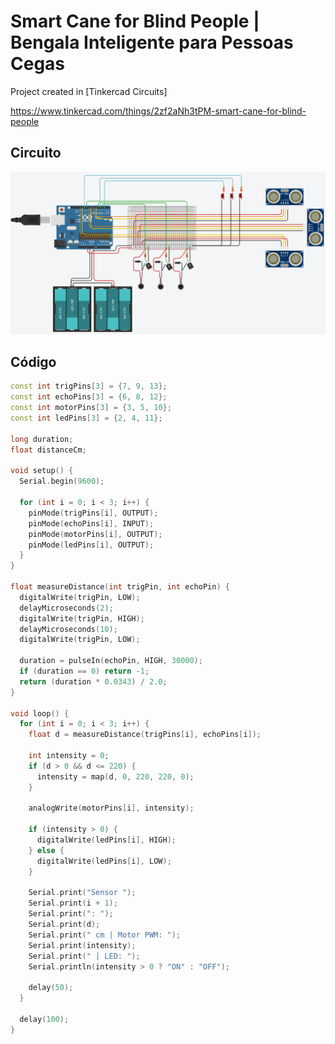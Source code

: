 # Smart Cane for Blind People | Bengala Inteligente para Pessoas Cegas

Project created in [Tinkercad Circuits]

https://www.tinkercad.com/things/2zf2aNh3tPM-smart-cane-for-blind-people

## Circuito
![Simulação do circuito](circuit.png)

## Código
```cpp
const int trigPins[3] = {7, 9, 13};
const int echoPins[3] = {6, 8, 12};
const int motorPins[3] = {3, 5, 10};
const int ledPins[3] = {2, 4, 11};

long duration;
float distanceCm;

void setup() {
  Serial.begin(9600);

  for (int i = 0; i < 3; i++) {
    pinMode(trigPins[i], OUTPUT);
    pinMode(echoPins[i], INPUT);
    pinMode(motorPins[i], OUTPUT);
    pinMode(ledPins[i], OUTPUT);
  }
}

float measureDistance(int trigPin, int echoPin) {
  digitalWrite(trigPin, LOW);
  delayMicroseconds(2);
  digitalWrite(trigPin, HIGH);
  delayMicroseconds(10);
  digitalWrite(trigPin, LOW);

  duration = pulseIn(echoPin, HIGH, 30000);
  if (duration == 0) return -1;
  return (duration * 0.0343) / 2.0;
}

void loop() {
  for (int i = 0; i < 3; i++) {
    float d = measureDistance(trigPins[i], echoPins[i]);

    int intensity = 0;
    if (d > 0 && d <= 220) {
      intensity = map(d, 0, 220, 220, 0);
    }

    analogWrite(motorPins[i], intensity);

    if (intensity > 0) {
      digitalWrite(ledPins[i], HIGH);
    } else {
      digitalWrite(ledPins[i], LOW);
    }

    Serial.print("Sensor ");
    Serial.print(i + 1);
    Serial.print(": ");
    Serial.print(d);
    Serial.print(" cm | Motor PWM: ");
    Serial.print(intensity);
    Serial.print(" | LED: ");
    Serial.println(intensity > 0 ? "ON" : "OFF");

    delay(50);
  }

  delay(100);
}
